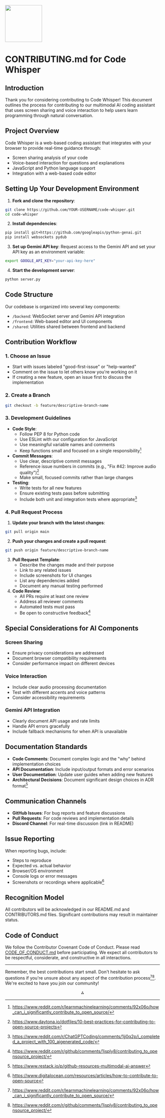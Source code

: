 <img src="https://r2cdn.perplexity.ai/pplx-full-logo-primary-dark%402x.png" class="logo" width="120"/>

# CONTRIBUTING.md for Code Whisper

## Introduction

Thank you for considering contributing to Code Whisper! This document outlines the process for contributing to our multimodal AI coding assistant that uses screen sharing and voice interaction to help users learn programming through natural conversation.

## Project Overview

Code Whisper is a web-based coding assistant that integrates with your browser to provide real-time guidance through:

- Screen sharing analysis of your code
- Voice-based interaction for questions and explanations
- JavaScript and Python language support
- Integration with a web-based code editor


## Setting Up Your Development Environment

1. **Fork and clone the repository**:

```bash
git clone https://github.com/YOUR-USERNAME/code-whisper.git
cd code-whisper
```

2. **Install dependencies**:

```bash
pip install git+https://github.com/googleapis/python-genai.git
pip install websockets pydub
```

3. **Set up Gemini API key**:
Request access to the Gemini API and set your API key as an environment variable:

```bash
export GOOGLE_API_KEY="your-api-key-here"
```

4. **Start the development server**:

```bash
python server.py
```


## Code Structure

Our codebase is organized into several key components:

- `/backend`: WebSocket server and Gemini API integration
- `/frontend`: Web-based editor and UI components
- `/shared`: Utilities shared between frontend and backend


## Contribution Workflow

### 1. Choose an Issue

- Start with issues labeled "good-first-issue" or "help-wanted"
- Comment on the issue to let others know you're working on it
- If creating a new feature, open an issue first to discuss the implementation


### 2. Create a Branch

```bash
git checkout -b feature/descriptive-branch-name
```


### 3. Development Guidelines

- **Code Style**:
    - Follow PEP 8 for Python code
    - Use ESLint with our configuration for JavaScript
    - Use meaningful variable names and comments
    - Keep functions small and focused on a single responsibility[^2]
- **Commit Messages**:
    - Use clear, descriptive commit messages
    - Reference issue numbers in commits (e.g., "Fix \#42: Improve audio quality")[^9]
    - Make small, focused commits rather than large changes
- **Testing**:
    - Write tests for all new features
    - Ensure existing tests pass before submitting
    - Include both unit and integration tests where appropriate[^6]


### 4. Pull Request Process

1. **Update your branch with the latest changes**:

```bash
git pull origin main
```

2. **Push your changes and create a pull request**:

```bash
git push origin feature/descriptive-branch-name
```

3. **Pull Request Template**:
    - Describe the changes made and their purpose
    - Link to any related issues
    - Include screenshots for UI changes
    - List any dependencies added
    - Document any manual testing performed
4. **Code Review**:
    - All PRs require at least one review
    - Address all reviewer comments
    - Automated tests must pass
    - Be open to constructive feedback[^3]

## Special Considerations for AI Components

### Screen Sharing

- Ensure privacy considerations are addressed
- Document browser compatibility requirements
- Consider performance impact on different devices


### Voice Interaction

- Include clear audio processing documentation
- Test with different accents and voice patterns
- Consider accessibility requirements


### Gemini API Integration

- Clearly document API usage and rate limits
- Handle API errors gracefully
- Include fallback mechanisms for when API is unavailable


## Documentation Standards

- **Code Comments**: Document complex logic and the "why" behind implementation choices
- **API Documentation**: Include input/output formats and error scenarios
- **User Documentation**: Update user guides when adding new features
- **Architectural Decisions**: Document significant design choices in ADR format[^5]


## Communication Channels

- **GitHub Issues**: For bug reports and feature discussions
- **Pull Requests**: For code reviews and implementation details
- **Discord Channel**: For real-time discussion (link in README)


## Issue Reporting

When reporting bugs, include:

- Steps to reproduce
- Expected vs. actual behavior
- Browser/OS environment
- Console logs or error messages
- Screenshots or recordings where applicable[^7]


## Recognition Model

All contributors will be acknowledged in our README.md and CONTRIBUTORS.md files. Significant contributions may result in maintainer status.

## Code of Conduct

We follow the Contributor Covenant Code of Conduct. Please read [CODE_OF_CONDUCT.md](CODE_OF_CONDUCT.md) before participating. We expect all contributors to be respectful, considerate, and constructive in all interactions.

---

Remember, the best contributions start small. Don't hesitate to ask questions if you're unsure about any aspect of the contribution process[^2][^3]. We're excited to have you join our community!

<div style="text-align: center">⁂</div>

[^1]: https://ppl-ai-file-upload.s3.amazonaws.com/web/direct-files/attachments/5653834/babca5a8-c26e-4f32-97e5-20e12bbe9543/paste-1.txt

[^2]: https://www.reddit.com/r/learnmachinelearning/comments/92x06o/how_can_i_significantly_contribute_to_open_source/

[^3]: https://www.reddit.com/r/github/comments/1jsply8/contributing_to_opensource_project/

[^4]: https://www.reddit.com/r/ExperiencedDevs/comments/16dwrbq/how_to_set_standards_for_an_entire_team_of_devs/

[^5]: https://www.restack.io/p/github-resources-multimodal-ai-answer

[^6]: https://www.reddit.com/r/ChatGPTCoding/comments/1jj0q2p/i_completed_a_project_with_100_aigenerated_code/

[^7]: https://www.digitalocean.com/resources/articles/how-to-contribute-to-open-source

[^8]: https://www.realityai.tech/open-source-help-center-articles/understanding-contribution-guidelines

[^9]: https://www.daytona.io/dotfiles/10-best-practices-for-contributing-to-open-source-projects

[^10]: https://www.leanware.co/insights/best-practices-ai-software-development

[^11]: https://www.ncbi.nlm.nih.gov/pmc/articles/PMC11800295/

[^12]: https://www.ncbi.nlm.nih.gov/pmc/articles/PMC7745495/

[^13]: https://www.semanticscholar.org/paper/670e2331f78028f14ccfc94399eba72eccd53642

[^14]: https://www.semanticscholar.org/paper/53b39326e583bb2d44a0a43c9d647a4516de2c27

[^15]: https://www.reddit.com/r/learnprogramming/comments/140gdp8/a_stepbystep_for_doing_your_first_open_source/

[^16]: https://www.reddit.com/r/opensource/comments/1d4ou76/how_should_i_start_contributing_open_source/

[^17]: https://www.reddit.com/r/opensource/comments/1bwbsa8/i_want_to_contribute_to_open_source_projects/

[^18]: https://www.reddit.com/r/opensource/comments/qpcslx/contributing_to_documentation_in_opensource/

[^19]: https://www.reddit.com/r/FlutterDev/comments/1ewumxq/can_i_start_contributing_to_github_as_a_beginner/

[^20]: https://www.reddit.com/r/ClaudeAI/comments/1egxxmz/not_enough_people_are_getting_creative_with/

[^21]: https://www.reddit.com/r/csharp/comments/1bxprbo/how_do_people_do_open_source_contributions/

[^22]: https://www.reddit.com/r/ChatGPTCoding/comments/1f51y8s/a_collection_of_prompts_for_generating_high/

[^23]: https://www.reddit.com/r/AskProgramming/comments/13xr918/tips_and_guidelines_for_contributing_to_open/

[^24]: https://www.reddit.com/r/ClaudeAI/comments/1enle9c/can_someone_explain_how_to_actually_use_claude/

[^25]: https://www.reddit.com/r/LocalLLaMA/comments/1k9bdlh/lack_of_model_compatibility_can_kill_promising/

[^26]: https://www.reddit.com/r/softwaredevelopment/comments/lt226k/how_do_you_organize_your_software_development/

[^27]: https://www.reddit.com/r/ChatGPTCoding/comments/1hvuqyn/ask_chatgptcoding_what_are_your_aiassisted_coding/

[^28]: https://www.reddit.com/r/opensource/comments/xkt9hc/what_are_some_interesting_open_source_projects_to/

[^29]: https://www.reddit.com/r/learnmachinelearning/comments/18iecqw/seeking_advice_on_efficiently_contributing_to_the/

[^30]: https://docs.evolveum.com/community/development/code-contribution-guidelines/

[^31]: https://www.codegrade.com/blog/how-to-configure-an-ai-assistant-for-code

[^32]: https://www.restack.io/p/starting-an-open-source-ai-project-answer-best-practices-cat-ai

[^33]: https://pieces.app/blog/how-to-contribute-to-open-source-the-ultimate-guide

[^34]: https://docs.github.com/articles/setting-guidelines-for-repository-contributors

[^35]: https://graphite.dev/guides/best-practices-open-source-project-contributions

[^36]: https://www.reddit.com/r/ChatGPTCoding/comments/1h68j1n/what_i_learned_in_the_last_4_weeks_using_ai/

[^37]: https://blog.codacy.com/best-practices-for-coding-with-ai

[^38]: https://dev.to/hexadecimalsoftware/get-involved-a-step-by-step-guide-to-open-source-contributions-kjd

[^39]: http://mozillascience.github.io/working-open-workshop/contributing/

[^40]: https://www.opslevel.com/resources/standards-in-software-development-and-9-best-practices

[^41]: https://dev.to/giteden/ai-coding-assistants-starter-templates-and-more-a-guide-to-working-less-f0a

[^42]: https://contribute.cncf.io/contributors/getting-started/

[^43]: https://www.semanticscholar.org/paper/b5a0241df6073c406e8539215eb94a07e8833296

[^44]: https://www.semanticscholar.org/paper/1ab2aee96abad5b45fd21f60ae57cea6c3f62751

[^45]: https://www.semanticscholar.org/paper/aedde38b00937872f5957b86a1e78933b5fe08fc

[^46]: https://www.semanticscholar.org/paper/bc830cd622d6b46f11d5047c19aa26e339d05bd2

[^47]: https://www.semanticscholar.org/paper/235aaa89ccb8901b1a8b4b88e65cce6b2766ef93

[^48]: https://www.semanticscholar.org/paper/bc9fe1c6cbaf666514581aed2090ab9ab84c9f76

[^49]: https://www.reddit.com/r/outlier_ai/comments/1dmcht5/i_am_an_outlier_manager_and_this_is_what_you_need/

[^50]: https://www.reddit.com/r/ChatGPTCoding/comments/1gznijl/how_to_code_aipowered_apps_effectively/

[^51]: https://discuss.scientific-python.org/t/a-policy-on-generative-ai-assisted-contributions/1702

